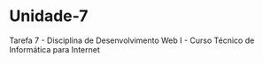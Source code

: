 # Unidade-7
Tarefa 7 - Disciplina de Desenvolvimento Web I - Curso Técnico de Informática para Internet
